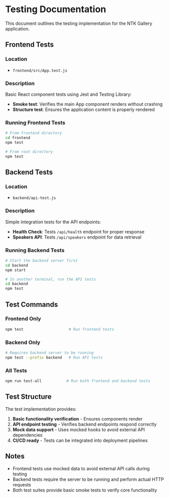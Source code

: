 # Testing Documentation

This document outlines the testing implementation for the NTK Gallery application.

## Frontend Tests

### Location
- `frontend/src/App.test.js`

### Description
Basic React component tests using Jest and Testing Library:
- **Smoke test**: Verifies the main App component renders without crashing
- **Structure test**: Ensures the application content is properly rendered

### Running Frontend Tests
```bash
# From frontend directory
cd frontend
npm test

# From root directory
npm test
```

## Backend Tests

### Location
- `backend/api-test.js`

### Description
Simple integration tests for the API endpoints:
- **Health Check**: Tests `/api/health` endpoint for proper response
- **Speakers API**: Tests `/api/speakers` endpoint for data retrieval

### Running Backend Tests
```bash
# Start the backend server first
cd backend
npm start

# In another terminal, run the API tests
cd backend
npm test
```

## Test Commands

### Frontend Only
```bash
npm test                    # Run frontend tests
```

### Backend Only
```bash
# Requires backend server to be running
npm test --prefix backend   # Run API tests
```

### All Tests
```bash
npm run test-all           # Run both frontend and backend tests
```

## Test Structure

The test implementation provides:
1. **Basic functionality verification** - Ensures components render
2. **API endpoint testing** - Verifies backend endpoints respond correctly
3. **Mock data support** - Uses mocked hooks to avoid external API dependencies
4. **CI/CD ready** - Tests can be integrated into deployment pipelines

## Notes

- Frontend tests use mocked data to avoid external API calls during testing
- Backend tests require the server to be running and perform actual HTTP requests
- Both test suites provide basic smoke tests to verify core functionality